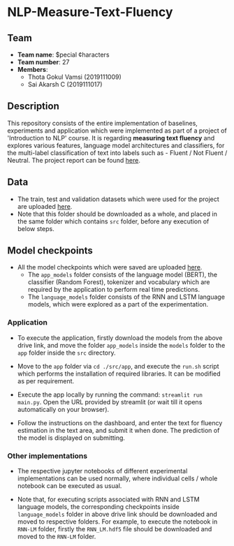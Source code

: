 # NLP-Measure-Text-Fluency  

## Team
* <b>Team name</b>: $pecial ¢haracters
* <b>Team number</b>: 27
* <b>Members</b>: 
    * Thota Gokul Vamsi (2019111009)  
    * Sai Akarsh C (2019111017)  

## Description 

This repository consists of the entire implementation of baselines, experiments and application which were implemented as part of a project of 'Introduction to NLP' course. It is regarding <b>measuring text fluency</b> and explores various features, language model architectures and classifiers, for the multi-label classification of text into labels such as - Fluent / Not Fluent / Neutral.
The project report can be found [here](https://docs.google.com/presentation/d/1_s8AMRDGYIeEcpXVI1cFUyaCZPWC5tmem1v51or91w4/edit?usp=sharing).

## Data

* The train, test and validation datasets which were used for the project are uploaded [here](https://drive.google.com/drive/folders/1evD24N9AAh7k3GNfJBhxVNrKTBy7GToi?usp=sharing).
* Note that this folder should be downloaded as a whole, and placed in the same folder which contains `src` folder, before any execution of below steps.

## Model checkpoints

* All the model checkpoints which were saved are uploaded [here](https://drive.google.com/drive/folders/16c04yf95_Ael0iXFmQuQKdhQm97SWWHE?usp=sharing). 
    * The `app_models` folder consists of the language model (BERT), the classifier (Random Forest), tokenizer and vocabulary which are required by the application to perform real time predictions.
    * The `language_models` folder consists of the RNN and LSTM language models, which were explored as a part of the experimentation.

### Application

* To execute the application, firstly download the models from the above drive link, and move the folder `app_models` inside the `models` folder to the `app` folder inside the `src` directory. 

* Move to the `app` folder via `cd ./src/app`, and execute the `run.sh` script which performs the installation of required libraries. It can be modified as per requirement.

* Execute the app locally by running the command: `streamlit run main.py`. Open the URL provided by streamlit (or wait till it opens automatically on your browser).

* Follow the instructions on the dashboard, and enter the text for fluency estimation in the text area, and submit it when done. The prediction of the model is displayed on submitting.

### Other implementations

* The respective jupyter notebooks of different experimental implementations can be used normally, where individual cells / whole notebook can be executed as usual.

* Note that, for executing scripts associated with RNN and LSTM language models, the corresponding checkpoints inside `language_models` folder in above drive link should be downloaded and moved to respective folders. For example, to execute the notebook in `RNN-LM` folder, firstly the `RNN_LM.hdf5` file should be downloaded and moved to the `RNN-LM` folder. 
